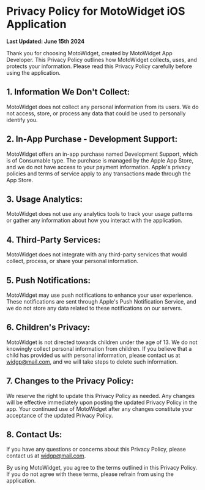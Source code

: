 # Privacy Policy for MotoWidget iOS Application

**Last Updated: June 15th 2024**

Thank you for choosing MotoWidget, created by MotoWidget App Developer. This Privacy Policy outlines how MotoWidget collects, uses, and protects your information. Please read this Privacy Policy carefully before using the application.

## 1. Information We Don't Collect:
MotoWidget does not collect any personal information from its users. We do not access, store, or process any data that could be used to personally identify you.

## 2. In-App Purchase - Development Support:
MotoWidget offers an in-app purchase named Development Support, which is of Consumable type. The purchase is managed by the Apple App Store, and we do not have access to your payment information. Apple's privacy policies and terms of service apply to any transactions made through the App Store.

## 3. Usage Analytics:
MotoWidget does not use any analytics tools to track your usage patterns or gather any information about how you interact with the application.

## 4. Third-Party Services:
MotoWidget does not integrate with any third-party services that would collect, process, or share your personal information.

## 5. Push Notifications:
MotoWidget may use push notifications to enhance your user experience. These notifications are sent through Apple's Push Notification Service, and we do not store any data related to these notifications on our servers.

## 6. Children's Privacy:
MotoWidget is not directed towards children under the age of 13. We do not knowingly collect personal information from children. If you believe that a child has provided us with personal information, please contact us at widgp@mail.com, and we will take steps to delete such information.

## 7. Changes to the Privacy Policy:
We reserve the right to update this Privacy Policy as needed. Any changes will be effective immediately upon posting the updated Privacy Policy in the app. Your continued use of MotoWidget after any changes constitute your acceptance of the updated Privacy Policy.

## 8. Contact Us:
If you have any questions or concerns about this Privacy Policy, please contact us at widgp@mail.com.

By using MotoWidget, you agree to the terms outlined in this Privacy Policy. If you do not agree with these terms, please refrain from using the application.

